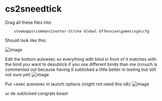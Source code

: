 # cs2sneedtick

Drag all these files into 

		steamapps\common\Counter-Strike Global Offensive\game\csgo\cfg    
	
Should look like this:


![image](https://github.com/z6m/cs2sneedtick/assets/58152411/390f6000-5229-4190-984c-67c6699008e2)

Edit the bottom autoexec so everything with bind in front of it matches with the bind you want to desubtick if you use different binds than me (crouch is commented out because having it subticked a little better in testing but still not sure yet)
![image](https://github.com/z6m/cs2sneedtick/assets/58152411/7185e8bf-8c09-49ae-b480-ef612292710e)

Put +exec autoexec in launch options (might not need this idk)
![image](https://github.com/z6m/cs2sneedtick/assets/58152411/af89df06-8001-4ad8-b99f-fcd56cb1cb92)

ur de subticked congrats beast

